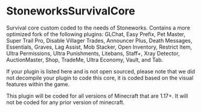 # StoneworksSurvivalCore

Survival core custom coded to the needs of Stoneworks. Contains a more optimized fork of the following plugins: GLChat, Easy Prefix, Pet Master, Super Trail Pro, Disable Villager Trades, Announcer Plus, Death Messages, Essentials, Graves, Lag Assist, Mob Stacker, Open Inventory, Restrict Item, Ultra Permissions, Ultra Punishments, Litebans, Staff+, Xray Detector, AuctionMaster, Shop, TradeMe, Ultra Economy, Vault, and Tab.

If your plugin is listed here and is not open sourced, please note that we did not decompile your plugin to code this core, it is coded based on the visual features within the game.

This plugin will be coded for all versions of Minecraft that are 1.17+. It will not be coded for any prior version of minecraft.
